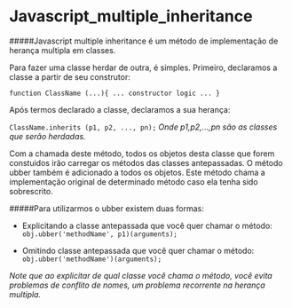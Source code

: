 Javascript_multiple_inheritance
===============================

#####Javascript multiple inheritance é um método de implementação de herança multipla em classes.

Para fazer uma classe herdar de outra, é simples. Primeiro, declaramos a classe a partir de seu construtor:

`function ClassName (...){
    ... constructor logic ...
}`

Após termos declarado a classe, declaramos a sua herança:

`ClassName.inherits (p1, p2, ..., pn);`
*Onde p1,p2,...,pn são as classes que serão herdadas.*

Com a chamada deste método, todos os objetos desta classe que forem constuidos irão carregar os métodos das classes antepassadas.
O método ubber também é adicionado a todos os objetos. Este método chama a implementação original de determinado método caso ela tenha sido sobrescrito.

#####Para utilizarmos o ubber existem duas formas:
* Explicitando a classe antepassada que você quer chamar o método: `obj.ubber('methodName', p1)(arguments);`
  
* Omitindo classe antepassada que você quer chamar o método: `obj.ubber('methodName')(arguments);`
  
*Note que ao explicitar de qual classe você chama o método, você evita problemas de conflito de nomes, um problema recorrente na herança multipla.*